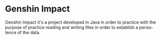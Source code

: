 <h1>Genshin Impact</h1>
<p>Genshin Impact it's a project developed in Java in order to practice <span class="Y2IQFc" lang="en">with the purpose of </span><span class="Y2IQFc" lang="en">practice reading and writing files in order to establish a persistence of the data.</span></p>
